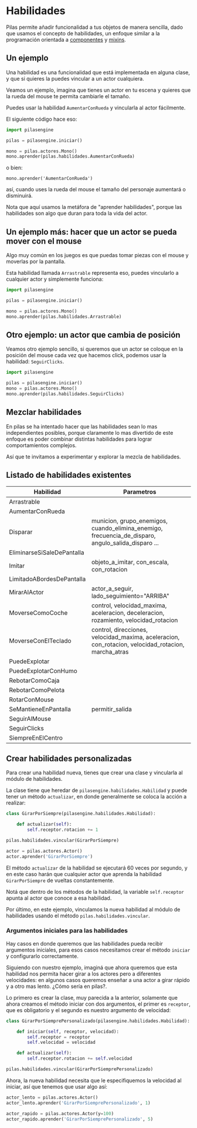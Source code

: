 # Habilidades

Pilas permite añadir funcionalidad a tus objetos
de manera sencilla, dado que usamos el concepto
de habilidades, un enfoque similar a la
programación orientada a [componentes](http://es.wikipedia.org/wiki/Programación_orientada_a_componentes)
y [mixins](http://es.wikipedia.org/wiki/Mixin).



## Un ejemplo

Una habilidad es una funcionalidad que está implementada
en alguna clase, y que si quieres la puedes vincular
a un actor cualquiera.

Veamos un ejemplo, imagina que tienes un actor en
tu escena y quieres que la rueda del mouse te permita
cambiarle el tamaño.

Puedes usar la habilidad ``AumentarConRueda`` y vincularla
al actor fácilmente.

El siguiente código hace eso:

```python
import pilasengine

pilas = pilasengine.iniciar()

mono = pilas.actores.Mono()
mono.aprender(pilas.habilidades.AumentarConRueda)
```

o bien:

    mono.aprender('AumentarConRueda')

así, cuando uses la rueda del mouse el tamaño del personaje aumentará
o disminuirá.

Nota que aquí usamos la metáfora de "aprender habilidades", porque
las habilidades son algo que duran para toda la vida
del actor.


## Un ejemplo más: hacer que un actor se pueda mover con el mouse

Algo muy común en los juegos es que puedas
tomar piezas con el mouse y moverlas por la pantalla.

Esta habilidad llamada ``Arrastrable`` representa eso, puedes vincularlo
a cualquier actor y simplemente funciona:

```python
import pilasengine

pilas = pilasengine.iniciar()

mono = pilas.actores.Mono()
mono.aprender(pilas.habilidades.Arrastrable)
```

## Otro ejemplo: un actor que cambia de posición

Veamos otro ejemplo sencillo, si queremos que un actor
se coloque en la posición del mouse cada vez que hacemos
click, podemos usar la habilidad: ``SeguirClicks``.

```python
import pilasengine

pilas = pilasengine.iniciar()
mono = pilas.actores.Mono()
mono.aprender(pilas.habilidades.SeguirClicks)
```

## Mezclar habilidades

En pilas se ha intentado hacer que las habilidades sean
lo mas independientes posibles, porque claramente lo mas
divertido de este enfoque es poder combinar distintas
habilidades para lograr comportamientos complejos.

Así que te invitamos a experimentar y explorar la mezcla
de habilidades.


## Listado de habilidades existentes



| **Habilidad**                | **Parametros**                                                                                           |
|------------------------------|----------------------------------------------------------------------------------------------------------|
| Arrastrable                  |                                                                                                          |
| AumentarConRueda             |                                                                                                          |
| Disparar                     | municion, grupo_enemigos, cuando_elimina_enemigo, frecuencia_de_disparo, angulo_salida_disparo ...       |
| EliminarseSiSaleDePantalla   |                                                                                                          |
| Imitar                       | objeto_a_imitar, con_escala, con_rotacion                                                                |
| LimitadoABordesDePantalla    |                                                                                                          |
| MirarAlActor                 | actor_a_seguir, lado_seguimiento="ARRIBA"                                                                |
| MoverseComoCoche             | control, velocidad_maxima, aceleracion, deceleracion, rozamiento, velocidad_rotacion                     |
| MoverseConElTeclado          | control, direcciones, velocidad_maxima, aceleracion, con_rotacion, velocidad_rotacion, marcha_atras      |
| PuedeExplotar                |                                                                                                          |
| PuedeExplotarConHumo         |                                                                                                          |
| RebotarComoCaja              |                                                                                                          |
| RebotarComoPelota            |                                                                                                          |
| RotarConMouse                |                                                                                                          |
| SeMantieneEnPantalla         | permitir_salida                                                                                          |
| SeguirAlMouse                |                                                                                                          |
| SeguirClicks                 |                                                                                                          |
| SiempreEnElCentro            |                                                                                                          |

## Crear habilidades personalizadas

Para crear una habilidad nueva, tienes que crear una clase
y vincularla al módulo de habilidades.

La clase tiene que heredar de ``pilasengine.habilidades.Habilidad`` y
puede tener un método ``actualizar``, en donde generalmente se
coloca la acción a realizar:

```python
class GirarPorSiempre(pilasengine.habilidades.Habilidad):

    def actualizar(self):
        self.receptor.rotacion += 1

pilas.habilidades.vincular(GirarPorSiempre)

actor = pilas.actores.Actor()
actor.aprender('GirarPorSiempre')
```


El método ``actualizar`` de la habilidad se ejecutará 60 veces por segundo, y
en este caso harán que cualquier actor que aprenda la habilidad ``GirarPorSiempre``
de vueltas constantemente.

Notá que dentro de los métodos de la habilidad, la variable ``self.receptor`` apunta
al actor que conoce a esa habilidad.

Por último, en este ejemplo, vinculamos la nueva habilidad al módulo de
habilidades usando el método ``pilas.habilidades.vincular``.

### Argumentos iniciales para las habilidades

Hay casos en donde queremos que las habilidades pueda recibir argumentos
iniciales, para esos casos necesitamos crear el método ``iniciar`` y configurarlo
correctamente.

Siguiendo con nuestro ejemplo, imaginá que ahora queremos que esta habilidad
nos permita hacer girar a los actores pero a diferentes velocidades: en algunos
casos queremos enseñar a una actor a girar rápido y a otro mas lento. ¿Cómo
sería en pilas?.

Lo primero es crear la clase, muy parecida a la anterior, solamente que
ahora creamos el método iniciar con dos argumentos, el primer es ``receptor``, que
es obligatorio y el segundo es nuestro argumento de velocidad:

```python
class GirarPorSiemprePersonalizado(pilasengine.habilidades.Habilidad):

    def iniciar(self, receptor, velocidad):
        self.receptor = receptor
        self.velocidad = velocidad

    def actualizar(self):
        self.receptor.rotacion += self.velocidad

pilas.habilidades.vincular(GirarPorSiemprePersonalizado)
```

Ahora, la nueva habilidad necesita que le especifiquemos la velocidad
al iniciar, así que tenemos que usar algo así:


```python
actor_lento = pilas.actores.Actor()
actor_lento.aprender('GirarPorSiemprePersonalizado', 1)

actor_rapido = pilas.actores.Actor(y=100)
actor_rapido.aprender('GirarPorSiemprePersonalizado', 5)
```
